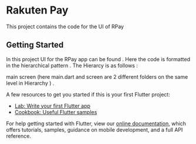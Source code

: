 # Rakuten Pay 

This project contains the code for the UI of RPay 

## Getting Started

In this project UI for the RPay app can be found . Here the code is formatted in the hierarchical pattern . The Hierarcy is as follows : 

main screen (here main.dart and screen are 2 different folders on the same level in Hierarchy ) . 
 

A few resources to get you started if this is your first Flutter project:

- [Lab: Write your first Flutter app](https://flutter.dev/docs/get-started/codelab)
- [Cookbook: Useful Flutter samples](https://flutter.dev/docs/cookbook)

For help getting started with Flutter, view our
[online documentation](https://flutter.dev/docs), which offers tutorials,
samples, guidance on mobile development, and a full API reference.


